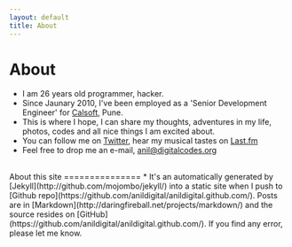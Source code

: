 ```yaml
---
layout: default
title: About
---
```


About
========

* I am 26 years old programmer, hacker.
* Since Jaunary 2010, I've been employed as a 'Senior Development Engineer' for [Calsoft](http://calsoftinc.com), Pune.
* This is where I hope, I can share my thoughts, adventures in my life,  photos, codes and all nice things I am excited about.
* You can follow me on [Twitter](http://twitter.com/anildigital), hear my musical tastes on [Last.fm](http://www.last.fm/user/anildigital)
* Feel free to drop me an e-mail, <a href="mailto:anil@digitalcodes.org">anil@digitalcodes.org</a>   
   
<br />
About this site
===============
* It's an automatically generated by [Jekyll](http://github.com/mojombo/jekyll/) into a static site when I push to [Github repo](https://github.com/anildigital/anildigital.github.com/). Posts are in [Markdown](http://daringfireball.net/projects/markdown/) and the source resides on [GitHub](https://github.com/anildigital/anildigital.github.com/). If you find any error, please let me know.
